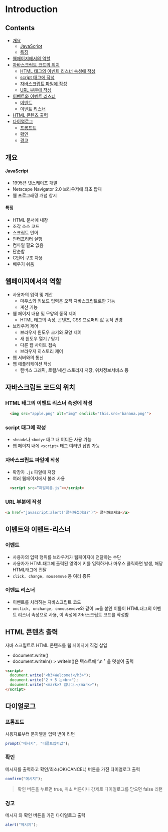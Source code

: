 Introduction
============

Contents
--------

-	[개요](#개요)
	-	[JavaScript](#javascript)
	-	[특징](#특징)
-	[웹페이지에서의 역할](#웹페이지에서의-역할)
-	[자바스크립트 코드의 위치](#자바스크립트-코드의-위치)
	-	[HTML 태그의 이벤트 리스너 속성에 작성](#html-태그의-이벤트-리스너-속성에-작성)
	-	[script 태그에 작성](#script-태그에-작성)
	-	[자바스크립트 파일에 작성](#자바스크립트-파일에-작성)
	-	[URL 부분에 작성](#url-부분에-작성)
-	[이벤트와 이벤트 리스너](#이벤트와-이벤트-리스너)
	-	[이벤트](#이벤트)
	-	[이벤트 리스너](#이벤트-리스너)
-	[HTML 콘텐츠 출력](#html-콘텐츠-출력)
-	[다이얼로그](#다이얼로그)
	-	[프롬프트](#프롬프트)
	-	[확인](#확인)
	-	[경고](#경고)

개요
----

#### JavaScript

-	1995년 넷스케이프 개발
-	Netscape Navigator 2.0 브라우저에 최초 탑재
-	웹 프로그래밍 개념 창시

#### 특징

-	HTML 문서에 내장
-	조각 소스 코드
-	스크립트 언어
-	인터프리터 실행
-	컴파일 필요 없음
-	단순함
-	C언어 구조 차용
-	배우기 쉬움

웹페이지에서의 역할
-------------------

-	사용자의 입력 및 계산
	-	마우스와 키보드 입력은 오직 자바스크립트로만 가능
	-	계산 기능
-	웹 페이지 내용 및 모양의 동적 제어
	-	HTML 태그의 속성, 콘텐츠, CSS 프로퍼티 값 동적 변경
-	브라우저 제어
	-	브라우저 윈도우 크기와 모양 제어
	-	새 윈도우 열기 / 닫기
	-	다른 웹 사이트 접속
	-	브라우저 히스토리 제어
-	웹 서버와의 통신
-	웹 애플리케이션 작성
	-	캔버스 그래픽, 로컬/세션 스토리지 저장, 위치정보서비스 등

자바스크립트 코드의 위치
------------------------

### HTML 태그의 이벤트 리스너 속성에 작성

```html
  <img src="apple.png" alt="img" onclick="this.src='banana.png'">
```

### script 태그에 작성

-	`<head>`나 `<body>` 태그 내 어디든 사용 가능
-	웹 페이지 내에 `<script>` 태그 여러번 삽입 가능

### 자바스크립트 파일에 작성

-	확장자 `.js` 파일에 저장
-	여러 웹페이지에서 불러 사용

```HTML
  <script src=“파일이름.js”></script>
```

### URL 부분에 작성

```HTML
<a href="javascript:alert('클릭하셨어요?')"> 클릭해보세요</a>
```

이벤트와 이벤트-리스너
----------------------

### 이벤트

-	사용자의 입력 행위를 브라우저가 웹페이지에 전달하는 수단
-	사용자가 HTML태그에 출력된 영역에 키를 입력하거나 마우스 클릭하면 발생, 해당 HTML태그에 전달
-	`click, change, mousemove` 등 여러 종류

### 이벤트 리스너

-	이벤트를 처리하는 자바스크립트 코드
-	`onclick, onchange, onmousemove`와 같이 `on`을 붙인 이름이 HTML태그의 이벤트 리스너 속성으로 사용, 이 속성에 자바스크립트 코드를 작성함

HTML 콘텐츠 출력
----------------

자바 스크립트로 HTML 콘텐츠를 웹 페이지에 직접 삽입

-	document.write()
-	document.writeln() > writeln()은 텍스트에 ‘\n＇을 덧붙여 출력

```HTML
<script>
  document.write("<h3>Welcome!</h3>");
  document.write("2 + 5 는<br>");
  document.write("<mark>7 입니다.</mark>");
</script>
```

다이얼로그
----------

### 프롬프트

사용자로부터 문자열을 입력 받아 리턴

```js
prompt("메시지", "디폴트입력값");
```

### 확인

메시지를 출력하고 확인/최소(OK/CANCEL) 버튼을 가진 다이얼로그 출력

```js
confirm("메시지");
```

> 확인 버튼을 누르면 true, 취소 버튼이나 강제로 다이얼로그를 닫으면 false 리턴

### 경고

메시지 와 확인 버튼을 가진 다이얼로그 출력

```js
alert("메시지");
```
